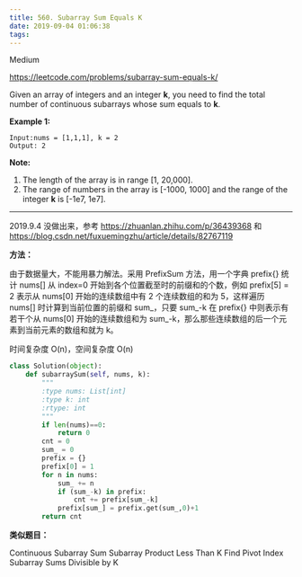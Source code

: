 ```yaml
---
title: 560. Subarray Sum Equals K
date: 2019-09-04 01:06:38
tags:
---
```


Medium

https://leetcode.com/problems/subarray-sum-equals-k/

Given an array of integers and an integer **k**, you need to find the total number of continuous subarrays whose sum equals to **k**.

**Example 1:**

```
Input:nums = [1,1,1], k = 2
Output: 2
```

**Note:**

1. The length of the array is in range [1, 20,000].
2. The range of numbers in the array is [-1000, 1000] and the range of the integer **k** is [-1e7, 1e7].

---

2019.9.4 没做出来，参考 https://zhuanlan.zhihu.com/p/36439368 和 https://blog.csdn.net/fuxuemingzhu/article/details/82767119

**方法：**

由于数据量大，不能用暴力解法。采用 PrefixSum 方法，用一个字典 prefix{} 统计 nums[] 从 index=0 开始到各个位置截至时的前缀和的个数，例如 prefix[5] = 2 表示从 nums[0] 开始的连续数组中有 2 个连续数组的和为 5，这样遍历 nums[] 时计算到当前位置的前缀和 sum\_，只要 sum\_-k 在 prefix{} 中则表示有若干个从 nums[0] 开始的连续数组和为 sum\_-k，那么那些连续数组的后一个元素到当前元素的数组和就为 k。

时间复杂度 O(n)，空间复杂度 O(n)

```python
class Solution(object):
    def subarraySum(self, nums, k):
        """
        :type nums: List[int]
        :type k: int
        :rtype: int
        """
        if len(nums)==0:
            return 0
        cnt = 0
        sum_ = 0
        prefix = {}
        prefix[0] = 1
        for n in nums:
            sum_ += n
            if (sum_-k) in prefix:
                cnt += prefix[sum_-k]
            prefix[sum_] = prefix.get(sum_,0)+1
        return cnt
```

**类似题目：**

Continuous Subarray Sum
Subarray Product Less Than K
Find Pivot Index
Subarray Sums Divisible by K

